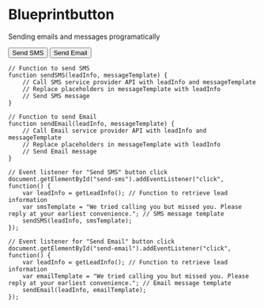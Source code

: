 # Blueprintbutton
Sending emails and messages programatically
<!-- Lead Details Section -->
<div id="lead-details">
    <!-- Display lead details here -->
</div>

<!-- Buttons Section -->
<div id="buttons">
    <button id="send-sms">Send SMS</button>
    <button id="send-email">Send Email</button>
</div>


    // Function to send SMS
    function sendSMS(leadInfo, messageTemplate) {
        // Call SMS service provider API with leadInfo and messageTemplate
        // Replace placeholders in messageTemplate with leadInfo
        // Send SMS message
    }

    // Function to send Email
    function sendEmail(leadInfo, messageTemplate) {
        // Call Email service provider API with leadInfo and messageTemplate
        // Replace placeholders in messageTemplate with leadInfo
        // Send Email message
    }

    // Event listener for "Send SMS" button click
    document.getElementById("send-sms").addEventListener("click", function() {
        var leadInfo = getLeadInfo(); // Function to retrieve lead information
        var smsTemplate = "We tried calling you but missed you. Please reply at your earliest convenience."; // SMS message template
        sendSMS(leadInfo, smsTemplate);
    });

    // Event listener for "Send Email" button click
    document.getElementById("send-email").addEventListener("click", function() {
        var leadInfo = getLeadInfo(); // Function to retrieve lead information
        var emailTemplate = "We tried calling you but missed you. Please reply at your earliest convenience."; // Email message template
        sendEmail(leadInfo, emailTemplate);
    });

